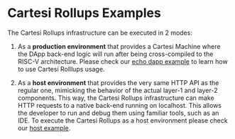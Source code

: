 # Cartesi Rollups Examples

The Cartesi Rollups infrastructure can be executed in 2 modes:
1. As a **production environment** that provides a Cartesi Machine where the DApp back-end logic will run after being cross-compiled to the RISC-V architecture. Please check our [echo dapp example](https://github.com/cartesi/rollups-examples/tree/main/echo) to learn how to use Cartesi Rolllups usage.

2. As a **host environment** that provides the very same HTTP API as the regular one, mimicking the behavior of the actual layer-1 and layer-2 components. This way, the Cartesi Rollups infrastructure can make HTTP requests to a native back-end running on localhost. This allows the developer to run and debug them using familiar tools, such as an IDE. To execute the Cartesi Rollups as a host environment please check our [host example](https://github.com/cartesi/rollups-examples/tree/main/host).


